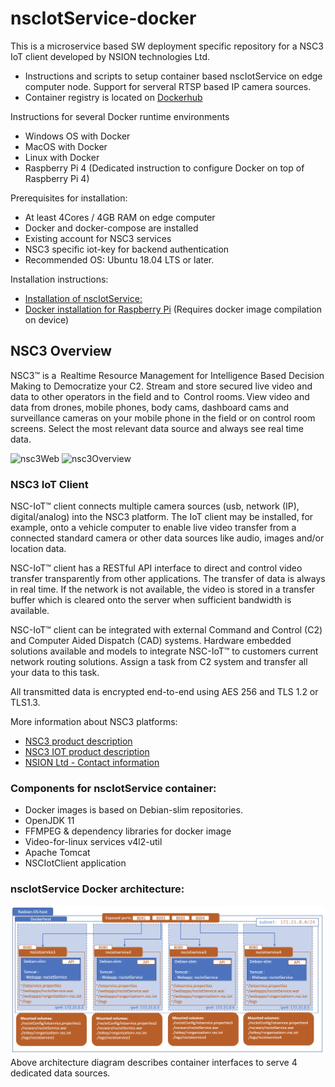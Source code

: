 # nscIotService-docker

This is a microservice based SW deployment specific repository for a NSC3 IoT client developed by NSION technologies Ltd.
- Instructions and scripts to setup container based nscIotService on edge computer node. Support for serveral RTSP based IP camera sources.
- Container registry is located on [Dockerhub](https://hub.docker.com/repository/docker/nsiontech/nsciotservice) 

Instructions for several Docker runtime environments
- Windows OS with Docker
- MacOS with Docker
- Linux with Docker
- Raspberry Pi 4 (Dedicated instruction to configure Docker on top of Raspberry Pi 4)

Prerequisites for installation:
- At least 4Cores / 4GB RAM on edge computer
- Docker and docker-compose are installed
- Existing account for NSC3 services
- NSC3 specific iot-key for backend authentication
- Recommended OS: Ubuntu 18.04 LTS or later.

Installation instructions:
- [Installation of nscIotService:](https://github.com/NSION/nscIotService-docker/blob/main/Installation-nscIotService.md)
- [Docker installation for Raspberry Pi](https://github.com/NSION/nscIotService-docker/blob/main/Installation-Raspberry-Pi.md) (Requires docker image compilation on device)


## NSC3 Overview

NSC3™ is a  Realtime Resource Management for Intelligence Based Decision Making to Democratize your C2. Stream and store secured live video and data to other operators in the field and to  Control rooms. View video and data from drones, mobile phones, body cams, dashboard cams and surveillance cameras on your mobile phone in the field or on control room screens. Select the most relevant data source and always see real time data.   

![nsc3Web](https://www.nsiontec.com/wp-content/uploads/2020/08/WebApp_image-768x612.png)
![nsc3Overview](https://www.nsiontec.com/wp-content/uploads/2020/08/NSC3Overwiev-scaled-1-768x543.jpg)

### NSC3 IoT Client

NSC-IoT™ client connects multiple camera sources (usb, network
(IP), digital/analog) into the NSC3 platform. The IoT client may be
installed, for example, onto a vehicle computer to enable live video
transfer from a connected standard camera or other data sources
like audio, images and/or location data.

NSC-IoT™ client has a RESTful API interface to direct and control
video transfer transparently from other applications. The transfer of
data is always in real time. If the network is not available, the video
is stored in a transfer buffer which is cleared onto the server when
sufficient bandwidth is available.  

NSC-IoT™ client can be integrated with external Command
and Control (C2) and Computer Aided Dispatch (CAD)
systems. Hardware embedded solutions available and models to
integrate NSC-IoT™ to customers current network routing solutions.
Assign a task from C2 system and transfer all your data to this
task. 

All transmitted data is encrypted end-to-end using AES 256
and TLS 1.2 or TLS1.3.

More information about NSC3 platforms:
- [NSC3 product description](https://www.nsiontec.com/platform/)
- [NSC3 IOT product description](https://www.nsiontec.com/wp-content/uploads/2020/09/ProductSheets_IoT.pdf)
- [NSION Ltd - Contact information](https://www.nsiontec.com/company/contact/)

### Components for nscIotService container:
- Docker images is based on Debian-slim repositories.
- OpenJDK 11
- FFMPEG & dependency libraries for docker image
- Video-for-linux services v4l2-util
- Apache Tomcat
- NSCIotClient application

### nscIotService Docker architecture:
![nscIotService Docker architecture](https://github.com/NSION/nscIotService-docker/blob/main/pictures/nscIotService-docker.png)
Above architecture diagram describes container interfaces to serve 4 dedicated data sources. 
